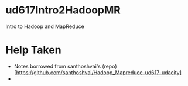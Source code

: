 # ud617Intro2HadoopMR
 Intro to Hadoop and MapReduce


# Help Taken
- Notes borrowed from santhoshvai's (repo)[https://github.com/santhoshvai/Hadoop_Mapreduce-ud617-udacity]
- 